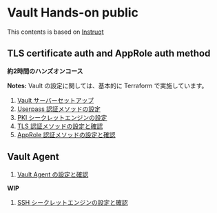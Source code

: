 # Vault Hands-on public

This contents is based on [Instruqt](https://instruqt.com/)

## TLS certificate auth and AppRole auth method

**約2時間のハンズオンコース**

**Notes:** Vault の設定に関しては、基本的に Terraform で実施しています。

1. [Vault サーバーセットアップ](https://github.com/itot555/vault-handson-public/tree/main/server)
1. [Userpass 認証メソッドの設定](https://github.com/itot555/vault-handson-public/tree/main/auth-userpass)
1. [PKI シークレットエンジンの設定](https://github.com/itot555/vault-handson-public/tree/main/secrets-engine-pki)
1. [TLS 認証メソッドの設定と確認](https://github.com/itot555/vault-handson-public/tree/main/auth-tls)
1. [AppRole 認証メソッドの設定と確認](https://github.com/itot555/vault-handson-public/tree/main/auth-approle)

## Vault Agent

1. [Vault Agent の設定と確認](https://github.com/itot555/vault-handson-public/tree/main/vault-agent)

**WIP**

1. [SSH シークレットエンジンの設定と確認](https://github.com/itot555/vault-handson-public/tree/main/secrets-engine-ssh-cert)